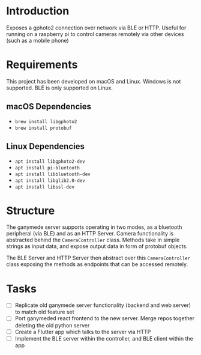 # Introduction

Exposes a gphoto2 connection over network via BLE or HTTP. Useful for running on a raspberry pi to control 
cameras remotely via other devices (such as a mobile phone)

# Requirements

This project has been developed on macOS and Linux. Windows is not supported. BLE is only supported on Linux.

## macOS Dependencies

- `brew install libgphoto2`
- `brew install protobuf`

## Linux Dependencies
- `apt install libgphoto2-dev`
- `apt install pi-bluetooth`
- `apt install libbluetooth-dev`
- `apt install libglib2.0-dev`
- `apt install libssl-dev`

# Structure 

The ganymede server supports operating in two modes, as a bluetooth peripheral (via BLE) and as an HTTP Server. 
Camera functionality is abstracted behind the `CameraController` class. Methods take in simple strings as input data, 
and expose output data in form of protobuf objects.

The BLE Server and HTTP Server then abstract over this `CameraController` class exposing the methods as endpoints that can 
be accessed remotely.

# Tasks

- [ ] Replicate old ganymede server functionality (backend and web server) to match old feature set
- [ ] Port ganymeded react frontend to the new server. Merge repos together deleting the old python server
- [ ] Create a Flutter app which talks to the server via HTTP
- [ ] Implement the BLE server within the controller, and BLE client within the app